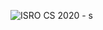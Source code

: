 ![ISRO CS 2020 - s](https://user-images.githubusercontent.com/37560890/169654782-03b5e0c4-b8d9-41a9-8e81-f097ce6ab783.png)
